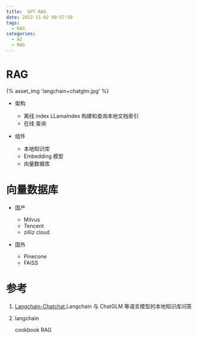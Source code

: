 ```yaml
---
title:  GPT-RAG
date: 2022-11-02 09:57:59
tags:
  - RAG
categories: 
  - AI
  - RAG  
---
```


<p></p>
<!-- more -->

# RAG
{% asset_img 'langchain+chatglm.jpg' %}

+ 架构
  - 离线 index
    LLamaIndex 构建和查询本地文档索引  
  - 在线 查询
  
+ 组件
  + 本地知识库
  + Embedding 模型
  + 向量数据库



# 向量数据库

+ 国产
  - Milvus
  - Tencent 
  - zilliz cloud

+ 国外
  - Pinecone
  - FAISS
  
  

# 参考
1. [Langchain-Chatchat ](https://github.com/chatchat-space/Langchain-Chatchat)
   Langchain 与 ChatGLM 等语言模型的本地知识库问答

2. langchain

   cookbook RAG